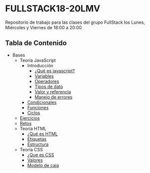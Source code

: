 # FULLSTACK18-20LMV

Repositorio de trabajo para las clases del grupo FullStack los Lunes, Miércoles y Viernes de 18:00 a 20:00

## Tabla de Contenido

- Bases
  - Teoría JavaScript
    - Introducción
      - [¿Qué es javascript?](bases/js/teoria/introduccion/que-es-javascript.md)
      - [Variables](bases/js/teoria/introduccion/variables.md)
      - [Operadores](bases/js/teoria/introduccion/operadores.md)
      - [Tipos de dato](bases/js/teoria/introduccion/tipos_de_dato.md)
      - [Valor y referencia](bases/js/teoria/introduccion/valor-y-referencia.md)
      - [Manejo de errores](bases/js/teoria/introduccion/manejo-de-errores.md)
    - [Condicionales](bases/js/teoria/condicionales/condicionales.md)
    - [Funciones](bases/js/teoria/funciones/funciones.md)
    - [Ciclos](bases/js/teoria/ciclos/ciclos.md)
  - [Ejercicios](bases/ejercicios.md)
  - [Retos](bases/retos.md)
  - Teoría HTML
    - [¿Qué es HTML](bases/html/que-es-html.md)
    - [Etiquetas](bases/html/etiquetas.md)
    - [Estructura](bases/html/estructura.md)
  - Teoría CSS
    - [¿Que es CSS](bases/css/que-es-css.md)
    - [Valores](bases/css/valores.md)
    - [Modelo de caja](bases/css/modelo-de-caja.md)
